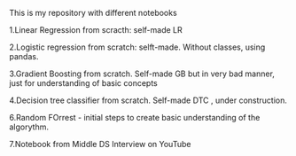 
This is my repository with different notebooks


1.Linear Regression from scracth: self-made LR


2.Logistic regression from scratch: selft-made. Without classes, using pandas.


3.Gradient Boosting from scratch. Self-made GB but in very bad manner, just for understanding of basic concepts



4.Decision tree classifier from scratch. Self-made DTC , under construction.


6.Random FOrrest - initial steps to create basic understanding of the algorythm.

7.Notebook from Middle DS Interview on YouTube




